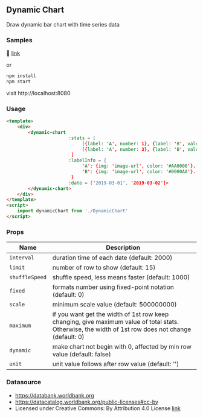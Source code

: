 ## Dynamic Chart

Draw dynamic bar chart with time series data

### Samples

🎥 [link](https://www.youtube.com/watch?v=8riIpxxV0s0&t=8s)

or

```bash
npm install
npm start
```

visit http://localhost:8080

### Usage

```html
<template>
	<div>
        <dynamic-chart
                       :stats = [
                            [{label: 'A', number: 1}, {label: 'B', value: 2}],
                            [{label: 'A', number: 3}, {label: 'B', value: 1}],
                        ]
                       :labelInfo = {
                            'A': {img: 'image-url', color: '#AA0000'}.
                            'B': {img: 'image-url', color: '#0000AA'}.
                        }
                       :date = ['2019-03-01', '2019-03-02']>
    	</dynamic-chart>
    </div>
</template>
<script>
	import dynamicChart from './DynamicChart'
</script>
```

### Props

| Name           | Description                                                  |
| -------------- | ------------------------------------------------------------ |
| `interval`     | duration time of each date (default: 2000)                   |
| `limit`        | number of row to show (default: 15)                          |
| `shuffleSpeed` | shuffle speed, less means faster (default: 1000)             |
| `fixed`        | formats number using fixed-point notation (default: 0)       |
| `scale`        | minimum scale value (default: 500000000)                     |
| `maximum`      | if you want get the width of 1st row keep changing, give maximum value of total stats. Otherwise, the width of 1st row does not change (default: 0) |
| `dynamic`      | make chart not begin with 0, affected by min row value (default: false) |
| `unit`         | unit value follows after row value (default: '')             |

### Datasource

- https://databank.worldbank.org
- https://datacatalog.worldbank.org/public-licenses#cc-by
- Licensed under Creative Commons: By Attribution 4.0 License [link](https://creativecommons.org/licenses/by/4.0/)
